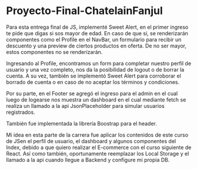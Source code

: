 # Proyecto-Final-ChatelainFanjul

Para esta entrega final de JS, implementé Sweet Alert, en el primer ingreso te pide que digas si sos mayor de edad. En caso de que si, se renderizarán componentes como el Profile en el NavBar, un formulario para recibir un descuento y una preview de ciertos productos en oferta. De no ser mayor, estos componentes no se renderizarán. 

Ingresando al Profile, encontramos un form para completar nuestro perfil de usuario y una vez completo, nos da la posibilidad de logout o de borrar la cuenta. A su vez, también se implementó Sweet Alert para corroborar el borrado de cuenta o en caso de no aceptar los términos y condiciones. 

Por su parte, en el Footer se agregó el ingreso para el admin en el cual luego de logearse nos muestra un dashboard en el cual mediante fetch se realiza un llamado a la api JsonPlaceholder para simular usuarios registrados. 

También fue implementada la librería Boostrap para el header.

Mi idea en esta parte de la carrera fue aplicar los contenidos de este curso de JSen el perfil de usuario, el dashboard y algunos componentes del Index, debido a que quiero realizar el E-commerce con el curso siguiente de React. Así como también, oportunamente reemplazar los Local Storage y el llamado a la api cuando llegue a Backend y configure mi propia DB. 


